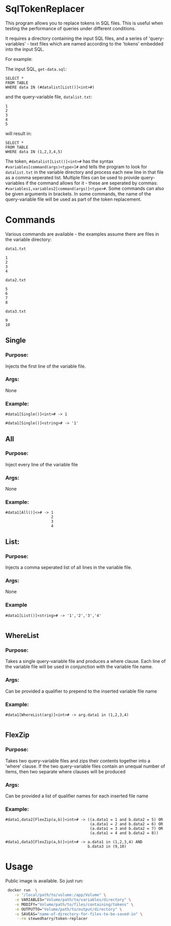 # SqlTokenReplacer

This program allows you to replace tokens in SQL files. This is useful when testing the performance of queries under different conditions.

It requires a directory containing the input SQL files, and a series of 'query-variables' - text files which are named according to the 'tokens' embedded into the input SQL. 

For example: 


The input SQL, `get-data.sql`:
```
SELECT * 
FROM TABLE
WHERE data IN (#datalist[List()]<int>#)
```

and the query-variable file, `datalist.txt`:
```
1
2
3
4
5
```

will result in:

```
SELECT * 
FROM TABLE
WHERE data IN (1,2,3,4,5)
```

The token, `#datalist[List()]<int>#` has the syntax `#variables[command(args)<type>]#` and 
tells the program to look for `datalist.txt` in the variable directory and process each new line in that file 
as a comma seperated list. Multiple files can be used to provide query-variables if the command allows for it - 
these are seperated by commas: `#variables1,variables2[command(args)]<type>#`. 
Some commands can also be given arguments in brackets. In some commands, the name of the query-variable file
will be used as part of the token replacement.

# Commands

Various commands are available - the examples assume there are files in the variable directory:

`data1.txt`
```
1
2
3
4
```
`data2.txt`
```
5
6
7
8
```
`data3.txt`
```
9 
10
```

## Single

### Purpose:

Injects the first line of the variable file. 

### Args: 

None

### Example:

```
#data1[Single()]<int># -> 1 

#data1[Single()]<string># -> '1' 
```


## All

### Purpose:

Inject every line of the variable file

### Args: 

None

### Example:

```
#data1[All()]<># -> 1
                    2 
                    3
                    4
```

## List:

### Purpose:

Injects a comma seperated list of all lines in the variable file.

### Args:

None

### Example
```
#data1[List()]<string># -> '1','2','3','4'
                   
```

## WhereList

### Purpose:

Takes a single query-variable file and produces a where clause. Each line of the variable file will be used in conjunction with the variable file name.

### Args:

Can be provided a qualifier to prepend to the inserted variable file name

### Example:


```
#data1[WhereList(arg)]<int># -> arg.data1 in (1,2,3,4)
                   
```

## FlexZip

### Purpose:
Takes two query-variable files and zips their contents together into a 'where' clause. 
If the two query-variable files contain an unequal number of items, then two separate where clauses will
be produced

### Args:
Can be provided a list of qualifier names for each inserted file name

### Example: 

```
#data1,data2[FlexZip(a,b)]<int># -> ((a.data1 = 1 and b.data2 = 5) OR
                                     (a.data1 = 2 and b.data2 = 6) OR
                                     (a.data1 = 3 and b.data2 = 7) OR
                                     (a.data1 = 4 and b.data2 = 8))
                                     
#data1,data3[FlexZip(a,b)]<int># -> a.data1 in (1,2,3,4) AND 
                                    b.data3 in (9,10)
```

# Usage

Public image is available. So just run:
```bash
 docker run  \
    -v "/local/path/to/volume:/app/Volume" \
    -e VARIABLES="Volume/path/to/variables/directory" \
    -e MODIFY="Volume/path/to/files/containing/tokens" \
    -e OUTPUTTO="Volume/path/to/output/directory" \
    -e SAVEAS="name-of-directory-for-files-to-be-saved-in" \
     --rm stewedharry/token-replacer                                  
```












